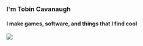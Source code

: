 ### I'm Tobin Cavanaugh
#### I make games, software, and things that I find cool

<a href="https://github.com/Daggy1234">
  <img src="https://github-readme-stats.vercel.app/api/top-langs/?username=TobinCavanaugh&layout=compact" />
</a>
